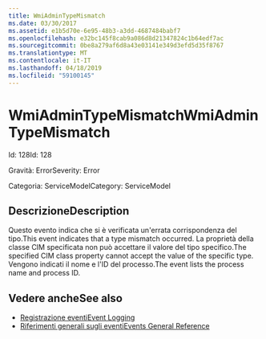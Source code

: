 ```yaml
---
title: WmiAdminTypeMismatch
ms.date: 03/30/2017
ms.assetid: e1b5d70e-6e95-48b3-a3dd-4687484babf7
ms.openlocfilehash: e32bc145f8cab9a086d8d21347824c1b64edf7ac
ms.sourcegitcommit: 0be8a279af6d8a43e03141e349d3efd5d35f8767
ms.translationtype: MT
ms.contentlocale: it-IT
ms.lasthandoff: 04/18/2019
ms.locfileid: "59100145"
---
```

# <a name="wmiadmintypemismatch"></a><span data-ttu-id="41c3c-102">WmiAdminTypeMismatch</span><span class="sxs-lookup"><span data-stu-id="41c3c-102">WmiAdminTypeMismatch</span></span>
<span data-ttu-id="41c3c-103">Id: 128</span><span class="sxs-lookup"><span data-stu-id="41c3c-103">Id: 128</span></span>  
  
 <span data-ttu-id="41c3c-104">Gravità: Error</span><span class="sxs-lookup"><span data-stu-id="41c3c-104">Severity: Error</span></span>  
  
 <span data-ttu-id="41c3c-105">Categoria: ServiceModel</span><span class="sxs-lookup"><span data-stu-id="41c3c-105">Category: ServiceModel</span></span>  
  
## <a name="description"></a><span data-ttu-id="41c3c-106">Descrizione</span><span class="sxs-lookup"><span data-stu-id="41c3c-106">Description</span></span>  
 <span data-ttu-id="41c3c-107">Questo evento indica che si è verificata un'errata corrispondenza del tipo.</span><span class="sxs-lookup"><span data-stu-id="41c3c-107">This event indicates that a type mismatch occurred.</span></span> <span data-ttu-id="41c3c-108">La proprietà della classe CIM specificata non può accettare il valore del tipo specifico.</span><span class="sxs-lookup"><span data-stu-id="41c3c-108">The specified CIM class property cannot accept the value of the specific type.</span></span> <span data-ttu-id="41c3c-109">Vengono indicati il nome e l'ID del processo.</span><span class="sxs-lookup"><span data-stu-id="41c3c-109">The event lists the process name and process ID.</span></span>  
  
## <a name="see-also"></a><span data-ttu-id="41c3c-110">Vedere anche</span><span class="sxs-lookup"><span data-stu-id="41c3c-110">See also</span></span>

- [<span data-ttu-id="41c3c-111">Registrazione eventi</span><span class="sxs-lookup"><span data-stu-id="41c3c-111">Event Logging</span></span>](../../../../../docs/framework/wcf/diagnostics/event-logging/index.md)
- [<span data-ttu-id="41c3c-112">Riferimenti generali sugli eventi</span><span class="sxs-lookup"><span data-stu-id="41c3c-112">Events General Reference</span></span>](../../../../../docs/framework/wcf/diagnostics/event-logging/events-general-reference.md)
